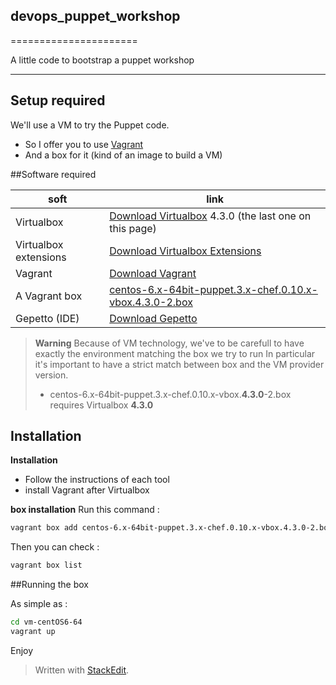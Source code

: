 ##  devops_puppet_workshop
======================

A little code to bootstrap a puppet workshop

----------
Setup required
----------

We'll use a VM to try the Puppet code.
- So I offer you to use [Vagrant](http://www.vagrantup.com/)
- And a box for it (kind of an image to build a VM)

##Software required

| soft |  link |
| ------------- | ------------- |
| Virtualbox |  [Download Virtualbox](https://www.virtualbox.org/wiki/Download_Old_Builds_4_3)  4.3.0 (the last one on this page)|
| Virtualbox extensions | [Download Virtualbox Extensions](http://download.virtualbox.org/virtualbox/4.3.0/Oracle_VM_VirtualBox_Extension_Pack-4.3.0-89960.vbox-extpack) |
| Vagrant | [Download Vagrant](http://www.vagrantup.com/downloads.html) |
| A Vagrant box | [centos-6.x-64bit-puppet.3.x-chef.0.10.x-vbox.4.3.0-2.box](http://packages.vstone.eu/vagrant-boxes/boxes/centos-6.x-64bit-puppet.3.x-chef.0.10.x-vbox.4.3.0-2.box) |
| Gepetto (IDE) | [Download Gepetto](http://puppetlabs.github.io/geppetto/download.html) |

> **Warning**
> Because of VM technology, we've to be carefull to have exactly the environment matching the box we try to run
> In particular it's important to have a strict match between box and the VM provider version.
> - centos-6.x-64bit-puppet.3.x-chef.0.10.x-vbox.**4.3.0**-2.box requires Virtualbox **4.3.0**

## Installation
**Installation**
- Follow the instructions of each tool
- install Vagrant after Virtualbox

**box installation**
Run this command :
```bash
vagrant box add centos-6.x-64bit-puppet.3.x-chef.0.10.x-vbox.4.3.0-2.box <path or url>
```

Then you can check :
```bash
vagrant box list
```

##Running the box

As simple as :
```bash
cd vm-centOS6-64
vagrant up
```
Enjoy

> Written with [StackEdit](https://stackedit.io/).

